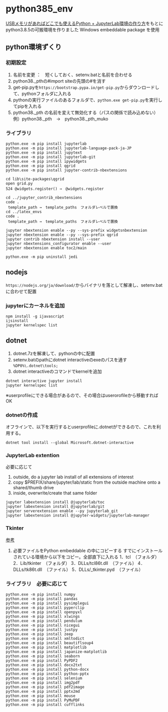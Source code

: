 # python385_env

[USBメモリがあればどこでも使えるPython + JupyterLab環境の作り方](https://gammasoft.jp/blog/python-and-jupyterlab-in-usb-stick/)をもとにpython3.8.5の可搬環境を作りました
Windows embeddable package を使用

## python環境ずくり

### 初期設定

1. 名前を変更 ：　短くしておく、setenv.batと名前を合わせる
1. python38._pthの#import siteの先頭の#を消す
1. get-pip.pyを`https://bootstrap.pypa.io/get-pip.py`からダウンロードして、pythonフォルダに入れる
1. pythonの実行ファイルのあるフォルダで、`python.exe get-pip.py`を実行してpipを入れる
1. python38._pth の名前を変えて無効化する（パスの関係で読み込めない）
   例）python38._pth　→　python38._pth_muko

### ライブラリ

```
python.exe -m pip install jupyterlab
python.exe -m pip install jupyterlab-language-pack-ja-JP
python.exe -m pip install jupytext
python.exe -m pip install jupyterlab-git
python.exe -m pip install ipywidgets
python.exe -m pip install qgrid
python.exe -m pip install jupyter-contrib-nbextensions
```

```
cd lib\site-packages\qgrid
open grid.py
524 @widgets.register() →　@widgets.register

cd ../jupyter_contrib_nbextensions
code .
 template_path →　template_paths　フォルダレベルで置換
cd ../latex_envs
code .
 template_path →　template_paths　フォルダレベルで置換
```

```
jupyter nbextension enable --py --sys-prefix widgetsnbextension
jupyter nbextension enable --py --sys-prefix qgrid
jupyter contrib nbextension install --user
jupyter nbextensions_configurator enable --user
jupyter nbextension enable toc2/main
```


```
python.exe -m pip uninstall jedi
```

## nodejs

`https://nodejs.org/ja/download/`からバイナリを落として解凍し、setenv.batに合わせて配置

### jupyterにカーネルを追加

```
npm install -g ijavascript
ijsinstall
jupyter kernelspec list
```

## dotnet

1. dotnet.7zを解凍して、pythonの中に配置
1. setenv.batのpathにdotnet interactiveのexeのパスを通す
   `%DP0%\.dotnet\tools;`
1. dotnet interactiveのコマンドでkernelを追加

```
dotnet interactive jupyter install
jupyter kernelspec list
```

※userprofileにできる場合があるので、その場合はuserorofileから移動すればOK

### dotnetの作成

オフラインで、以下を実行するとuserprofileに.dotnetができるので、これを利用する。
```
dotnet tool install --global Microsoft.dotnet-interactive
```


### JupyterLab extention

必要に応じて

1. outside, do a jupyter lab install of all extensions of interest
1. copy $PREFIX/share/jupyter/lab/static from the outside machine onto a shared/thumb drive
1. inside, overwrite/create that same folder

```
jupyter labextension install @jupyterlab/toc
jupyter labextension install @jupyterlab/git
jupyter serverextension enable --py jupyterlab_git
jupyter labextension install @jupyter-widgets/jupyterlab-manager
```

### Tkinter

[参考](https://tanakatarou.tech/345/)

1. 必要ファイルをPython embeddable の中にコピーする
   すでにインストールされている環境から以下をコピー。全部直下に入れる
    1．tcl　（フォルダ）
    2．Lib/tkinter　（フォルダ）
    3．DLLs/tcl86t.dll　（ファイル）
    4．DLLs/tk86t.dll　（ファイル）
    5．DLLs/_tkinter.pyd　（ファイル）

### ライブラリ　必要に応じて

```
python.exe -m pip install numpy
python.exe -m pip install pandas
python.exe -m pip install pysimplegui
python.exe -m pip install pyperclip
python.exe -m pip install openpyxl
python.exe -m pip install xlwings
python.exe -m pip install pendulum
python.exe -m pip install nicegui
python.exe -m pip install justpy
python.exe -m pip install zeep
python.exe -m pip install xmltodict
python.exe -m pip install beautiflsoup4
python.exe -m pip install matplotlib
python.exe -m pip install japanize-matplotlib
python.exe -m pip install seaborn
python.exe -m pip install PyPDF2
python.exe -m pip install docx2txt
python.exe -m pip install python-docx
python.exe -m pip install python-pptx
python.exe -m pip install selenium
python.exe -m pip install img2pdf
python.exe -m pip install pdf2image
python.exe -m pip install pptx2md
python.exe -m pip install mouse
python.exe -m pip install PyMuPDF
python.exe -m pip install cufflinks
```


